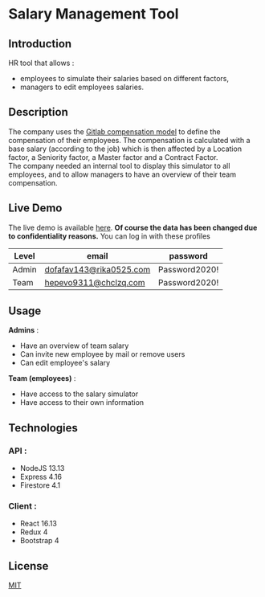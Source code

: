 # Salary Management Tool
## Introduction
HR tool that allows :
* employees to simulate their salaries based on different factors,
* managers to edit employees salaries.
## Description

The company uses the [Gitlab compensation model](https://about.gitlab.com/handbook/total-rewards/compensation/compensation-calculator/calculator/) to define the compensation of their employees. 
The compensation is calculated with a base salary (according to the job) which is then affected by a Location factor, a Seniority factor, a Master factor and a Contract Factor.  
The company needed an internal tool to display this simulator to all employees, and to allow managers to have an overview of their team compensation.


## Live Demo

The live demo is available [here](https://modular-source-287611.nw.r.appspot.com/).
**Of course the data has been changed due to confidentiality reasons.**
You can log in with these profiles

| Level | email                   | password      |
|-------|-------------------------|---------------|
| Admin | dofafav143@rika0525.com | Password2020! |
| Team  | hepevo9311@chclzq.com   | Password2020! |

## Usage
**Admins** : 
* Have an overview of team salary
* Can invite new employee by mail or remove users 
* Can edit employee's salary

**Team (employees)** : 
* Have access to the salary simulator 
* Have access to their own information

## Technologies
### API :
* NodeJS 13.13
* Express 4.16
* Firestore 4.1

### Client :
* React 16.13
* Redux 4
* Bootstrap 4

## License
[MIT](https://choosealicense.com/licenses/mit/)
